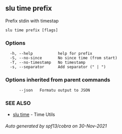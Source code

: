 ## slu time prefix

Prefix stdin with timestap

```
slu time prefix [flags]
```

### Options

```
  -h, --help           help for prefix
  -S, --no-since       No since time (from start)
  -T, --no-timestamp   No timestamp
  -s, --separator      Add separator (" | ")
```

### Options inherited from parent commands

```
      --json   Formatu output to JSON
```

### SEE ALSO

* [slu time](slu_time.md)	 - Time Utils

###### Auto generated by spf13/cobra on 30-Nov-2021
